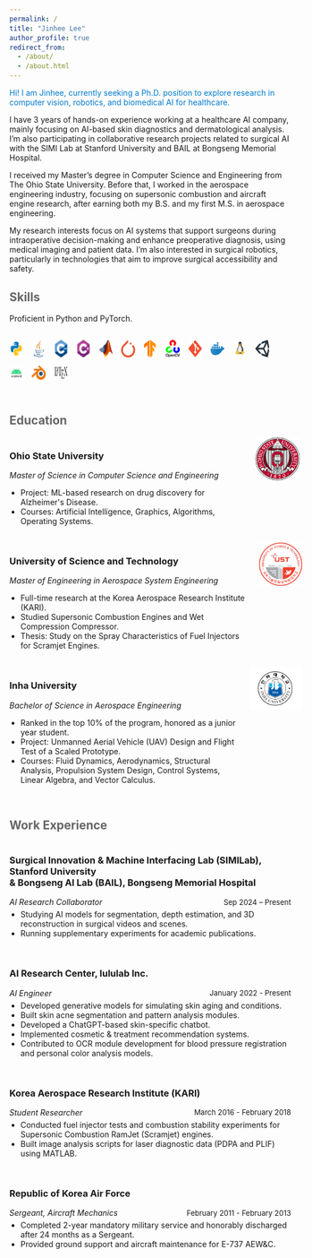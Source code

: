 ```yaml
---
permalink: /
title: "Jinhee Lee"
author_profile: true
redirect_from: 
  - /about/
  - /about.html
---
```


<p style="color: #007acc;">
  Hi! I am Jinhee, currently seeking a Ph.D. position to explore research in computer vision, robotics, and biomedical AI for healthcare.
</p>

I have 3 years of hands-on experience working at a healthcare AI company, mainly focusing on AI-based skin diagnostics and dermatological analysis. I’m also participating in collaborative research projects related to surgical AI with the SIMI Lab at Stanford University and BAIL at Bongseng Memorial Hospital.

I received my Master’s degree in Computer Science and Engineering from The Ohio State University. Before that, I worked in the aerospace engineering industry, focusing on supersonic combustion and aircraft engine research, after earning both my B.S. and my first M.S. in aerospace engineering. 

My research interests focus on AI systems that support surgeons during intraoperative decision-making and enhance preoperative diagnosis, using medical imaging and patient data. I’m also interested in surgical robotics, particularly in technologies that aim to improve surgical accessibility and safety.


<h2 style="color:#666; margin-top: 30px;">Skills</h2>

<p>Proficient in Python and PyTorch.</p>

<div style="display: flex; flex-wrap: wrap; gap: 15px; margin-top: 30px;">
  <img src="/images/skills/python.png" alt="Python" title="Python" style="width:25px;">
  <img src="/images/skills/java.png" alt="Java" title="Java" style="width:25px;">
  <img src="/images/skills/cpp.png" alt="C++" title="C++" style="width:25px;">
  <img src="/images/skills/csharp.png" alt="C#" title="C#" style="width:25px;">
  <img src="/images/skills/matlab.png" alt="MATLAB" title="MATLAB" style="width:25px;">
  <img src="/images/skills/pytorch.png" alt="PyTorch" title="PyTorch" style="width:25px;">
  <img src="/images/skills/tensorflow.png" alt="TensorFlow" title="TensorFlow" style="width:25px;">
  <img src="/images/skills/opencv.png" alt="OpenCV" title="OpenCV" style="width:25px;">
  <img src="/images/skills/git.png" alt="Git" title="Git" style="width:25px;">
  <img src="/images/skills/docker.png" alt="Docker" title="Docker" style="width:25px;">
  <img src="/images/skills/linux.png" alt="Linux" title="Linux" style="width:25px;">
  <img src="/images/skills/unity.png" alt="Unity" title="Unity Engine" style="width:25px;">
  <img src="/images/skills/android.png" alt="Android Studio" title="Android Studio" style="width:25px;">
  <img src="/images/skills/blender.png" alt="Blender" title="Blender" style="width:25px;">
  <img src="/images/skills/latex.png" alt="LaTeX" title="LaTeX" style="width:25px;">
</div>


<h2 style="color:#666; margin-top: 60px;">Education</h2>

<div style="display: flex; justify-content: space-between; align-items: flex-start; margin-bottom: 30px;">
  <div>
    <h3>Ohio State University</h3>
    <p><em>Master of Science in Computer Science and Engineering</em></p>
    <ul style="margin: 0; padding-left: 20px;">
      <li>Project: ML-based research on drug discovery for Alzheimer's Disease.</li>
      <li>Courses: Artificial Intelligence, Graphics, Algorithms, Operating Systems.</li>
    </ul>
  </div>
  <div>
    <img src="/images/education/Ohio_State_University_Logo.png" alt="Ohio State Logo" style="width: 80px; height: auto; margin-left: 20px;">
  </div>
</div>

<div style="display: flex; justify-content: space-between; align-items: flex-start; margin-bottom: 30px;">
  <div>
    <h3>University of Science and Technology</h3>
    <p><em>Master of Engineering in Aerospace System Engineering</em></p>
    <ul style="margin: 0; padding-left: 20px;">
      <li>Full-time research at the Korea Aerospace Research Institute (KARI).</li>
      <li>Studied Supersonic Combustion Engines and Wet Compression Compressor.</li>
      <li>Thesis: Study on the Spray Characteristics of Fuel Injectors for Scramjet Engines.</li>
    </ul>
  </div>
  <div>
    <img src="/images/education/ustLogo.png" alt="UST Logo" style="width: 80px; height: auto; margin-left: 20px;">
  </div>
</div>

<div style="display: flex; justify-content: space-between; align-items: flex-start; margin-bottom: 30px;">
  <div>
    <h3>Inha University</h3>
    <p><em>Bachelor of Science in Aerospace Engineering</em></p>
    <ul style="margin: 0; padding-left: 20px;">
      <li>Ranked in the top 10% of the program, honored as a junior year student.</li>
      <li>Project: Unmanned Aerial Vehicle (UAV) Design and Flight Test of a Scaled Prototype.</li>
      <li>Courses: Fluid Dynamics, Aerodynamics, Structural Analysis, Propulsion System Design, Control Systems, Linear Algebra, and Vector Calculus.</li>
    </ul>
  </div>
  <div>
    <img src="/images/education/inhaLogo.jpg" alt="Inha Logo" style="width: 200px; height: auto; margin-left: 20px;">
  </div>
</div>




<h2 style="color:#666; margin-top: 60px;">Work Experience</h2>

<!-- Work Experience Entry -->
<div style="display: flex; justify-content: space-between; align-items: flex-start; margin-bottom: 30px;">
  <div>
    <h3>Surgical Innovation & Machine Interfacing Lab (SIMILab), Stanford University<br> & Bongseng AI Lab (BAIL), Bongseng Memorial Hospital</h3>
    <div style="display: flex; justify-content: space-between; align-items: center; margin-bottom: 5px;">
      <p style="margin: 0;"><em>AI Research Collaborator</em></p>
      <p style="margin: 0; white-space: nowrap; min-width: 160px; text-align: right; font-size: 13px;">Sep 2024 – Present</p>
    </div>
    <ul style="margin: 0; padding-left: 20px;">
      <li>Studying AI models for segmentation, depth estimation, and 3D reconstruction in surgical videos and scenes.</li>
      <li>Running supplementary experiments for academic publications.</li>
    </ul>
  </div>
</div>

<!-- Entry 2 -->
<div style="display: flex; justify-content: space-between; align-items: flex-start; margin-bottom: 30px;">
  <div>
    <h3>AI Research Center, lululab Inc.</h3>
    <div style="display: flex; justify-content: space-between; align-items: center; margin-bottom: 5px;">
      <p style="margin: 0;"><em>AI Engineer</em></p>
      <p style="margin: 0; white-space: nowrap; min-width: 160px; text-align: right; font-size: 13px;">January 2022 - Present</p>
    </div>
    <ul style="margin: 0; padding-left: 20px;">
      <li>Developed generative models for simulating skin aging and conditions.</li>
      <li>Built skin acne segmentation and pattern analysis modules.</li>
      <li>Developed a ChatGPT-based skin-specific chatbot.</li>
      <li>Implemented cosmetic & treatment recommendation systems.</li>
      <li>Contributed to OCR module development for blood pressure registration and personal color analysis models.</li>
    </ul>
  </div>
</div>

<!-- Entry 3 -->
<div style="display: flex; justify-content: space-between; align-items: flex-start; margin-bottom: 30px;">
  <div>
    <h3>Korea Aerospace Research Institute (KARI)</h3>
    <div style="display: flex; justify-content: space-between; align-items: center; margin-bottom: 5px;">
      <p style="margin: 0;"><em>Student Researcher</em></p>
      <p style="margin: 0; white-space: nowrap; min-width: 160px; text-align: right; font-size: 13px;">March 2016 - February 2018</p>
    </div>
    <ul style="margin: 0; padding-left: 20px;">
      <li>Conducted fuel injector tests and combustion stability experiments for Supersonic Combustion RamJet (Scramjet) engines.</li>
      <li>Built image analysis scripts for laser diagnostic data (PDPA and PLIF) using MATLAB.</li>
    </ul>
  </div>
</div>

<!-- Entry 4 -->
<div style="display: flex; justify-content: space-between; align-items: flex-start; margin-bottom: 30px;">
  <div>
    <h3>Republic of Korea Air Force</h3>
    <div style="display: flex; justify-content: space-between; align-items: center; margin-bottom: 5px;">
      <p style="margin: 0;"><em>Sergeant, Aircraft Mechanics</em></p>
      <p style="margin: 0; white-space: nowrap; min-width: 160px; text-align: right; font-size: 13px;">February 2011 - February 2013</p>
    </div>
    <ul style="margin: 0; padding-left: 20px;">
      <li>Completed 2-year mandatory military service and honorably discharged after 24 months as a Sergeant.</li>
      <li>Provided ground support and aircraft maintenance for E-737 AEW&C.</li>
    </ul>
  </div>
</div>

